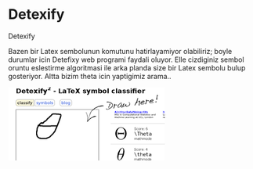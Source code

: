 # Detexify




Detexify



Bazen bir Latex sembolunun komutunu hatirlayamiyor olabiliriz; boyle durumlar icin Detefixy web programi faydali oluyor. Elle cizdiginiz sembol oruntu eslestirme algoritmasi ile arka planda size bir Latex sembolu bulup gosteriyor. Altta bizim theta icin yaptigimiz arama..




![](detexify.png)

